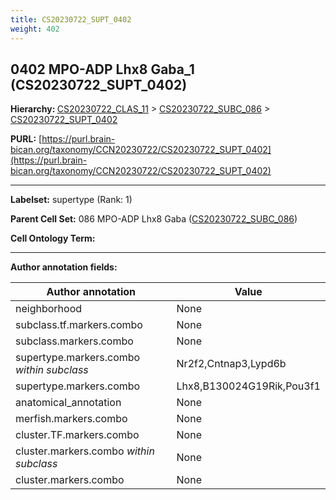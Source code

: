 ```yaml
---
title: CS20230722_SUPT_0402
weight: 402
---
```

## 0402 MPO-ADP Lhx8 Gaba_1 (CS20230722_SUPT_0402)
<b>Hierarchy: </b>
[CS20230722_CLAS_11](../CS20230722_CLAS_11) >
[CS20230722_SUBC_086](../CS20230722_SUBC_086) >
[CS20230722_SUPT_0402](../CS20230722_SUPT_0402)

**PURL:** [https://purl.brain-bican.org/taxonomy/CCN20230722/CS20230722_SUPT_0402](https://purl.brain-bican.org/taxonomy/CCN20230722/CS20230722_SUPT_0402)

---


**Labelset:** supertype (Rank: 1)

**Parent Cell Set:** 086 MPO-ADP Lhx8 Gaba ([CS20230722_SUBC_086](../CS20230722_SUBC_086))



**Cell Ontology Term:** 

[MARKER GENES.]: #


---

[TRANSFERRED ANNOTATIONS.]: #


[AUTHOR ANNOTATION FIELDS.]: #


**Author annotation fields:**

| Author annotation | Value |
|-------------------|-------|
|neighborhood|None|
|subclass.tf.markers.combo|None|
|subclass.markers.combo|None|
|supertype.markers.combo _within subclass_|Nr2f2,Cntnap3,Lypd6b|
|supertype.markers.combo|Lhx8,B130024G19Rik,Pou3f1|
|anatomical_annotation|None|
|merfish.markers.combo|None|
|cluster.TF.markers.combo|None|
|cluster.markers.combo _within subclass_|None|
|cluster.markers.combo|None|

